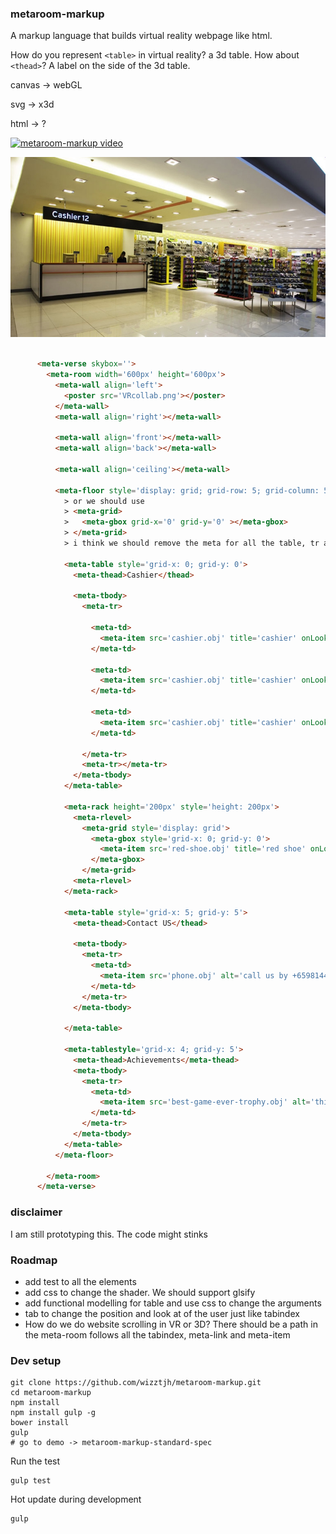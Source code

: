 ### metaroom-markup
A markup language that builds virtual reality webpage like html.

How do you represent `<table>` in virtual reality? a 3d table.
How about `<thead>`? A label on the side of the 3d table.

canvas -> webGL

svg -> x3d

html -> ?

[![metaroom-markup video](http://img.youtube.com/vi/eoWaB1wufn4/0.jpg)](http://www.youtube.com/watch?v=eoWaB1wufn4)


![alt tag](demo/img/room.png)

``` html

      <meta-verse skybox=''>
        <meta-room width='600px' height='600px'>
          <meta-wall align='left'>
            <poster src='VRcollab.png'></poster>
          </meta-wall>
          <meta-wall align='right'></meta-wall>

          <meta-wall align='front'></meta-wall>
          <meta-wall align='back'></meta-wall>

          <meta-wall align='ceiling'></meta-wall>

          <meta-floor style='display: grid; grid-row: 5; grid-column: 5'>
            > or we should use
            > <meta-grid>
            >   <meta-gbox grid-x='0' grid-y='0' ></meta-gbox>
            > </meta-grid>
            > i think we should remove the meta for all the table, tr and td

            <meta-table style='grid-x: 0; grid-y: 0'>
              <meta-thead>Cashier</thead>

              <meta-tbody>
                <meta-tr>

                  <meta-td>
                    <meta-item src='cashier.obj' title='cashier' onLook='pay()'></meta-item>
                  </meta-td>

                  <meta-td>
                    <meta-item src='cashier.obj' title='cashier' onLook='pay()'></meta-item>
                  </meta-td>

                  <meta-td>
                    <meta-item src='cashier.obj' title='cashier' onLook='pay()'></meta-item>
                  </meta-td>

                </meta-tr>
                <meta-tr></meta-tr>
              </meta-tbody>
            </meta-table>

            <meta-rack height='200px' style='height: 200px'>
              <meta-rlevel>
                <meta-grid style='display: grid'>
                  <meta-gbox style='grid-x: 0; grid-y: 0'>
                    <meta-item src='red-shoe.obj' title='red shoe' onLook='addToCart()'></meta-item>
                  </meta-gbox>
                </meta-grid>
              <meta-rlevel>
            </meta-rack>

            <meta-table style='grid-x: 5; grid-y: 5'>
              <meta-thead>Contact US</thead>

              <meta-tbody>
                <meta-tr>
                  <meta-td>
                    <meta-item src='phone.obj' alt='call us by +6598144461' pickup='true'></meta-item>
                  </meta-td>
                </meta-tr>
              </meta-tbody>

            </meta-table>

            <meta-tablestyle='grid-x: 4; grid-y: 5'>
              <meta-thead>Achievements</meta-thead>
              <meta-tbody>
                <meta-tr>
                  <meta-td>
                    <meta-item src='best-game-ever-trophy.obj' alt='this is a trophy won by us on 2013' pickup='true'></meta-item>
                  </meta-td>
                </meta-tr>
              </meta-tbody>
            </meta-table>
          </meta-floor>

        </meta-room>
      </meta-verse>
```

### disclaimer
I am still prototyping this. The code might stinks

### Roadmap

- add test to all the elements
- add css to change the shader. We should support glsify
- add functional modelling for table and use css to change the arguments
- tab to change the position and look at of the user just like tabindex
- How do we do website scrolling in VR or 3D? There should be a path in the meta-room follows all the tabindex, meta-link and meta-item

### Dev setup

    git clone https://github.com/wizztjh/metaroom-markup.git
    cd metaroom-markup
    npm install
    npm install gulp -g
    bower install
    gulp
    # go to demo -> metaroom-markup-standard-spec
    
Run the test 
    
    gulp test

Hot update during development

    gulp
